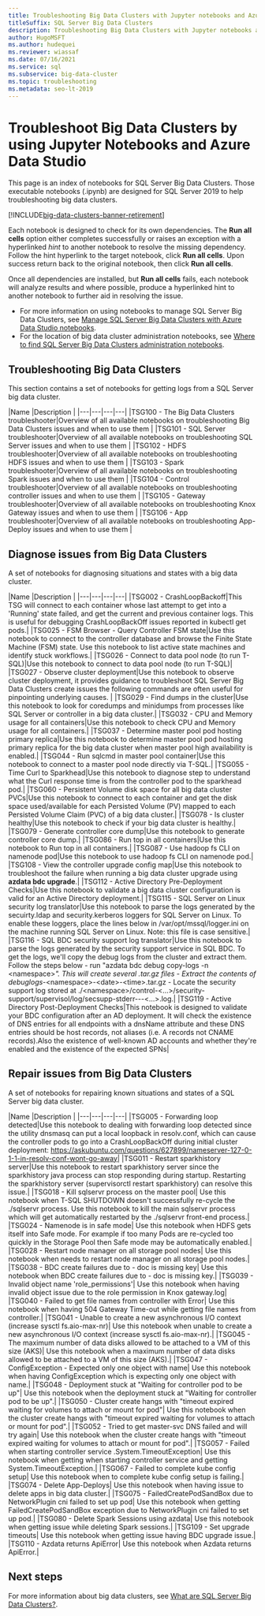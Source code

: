 ```yaml
---
title: Troubleshooting Big Data Clusters with Jupyter notebooks and Azure Data Studio
titleSuffix: SQL Server Big Data Clusters
description: Troubleshooting Big Data Clusters with Jupyter notebooks and Azure Data Studio on SQL Server 2019 Big Data Clusters.
author: HugoMSFT
ms.author: hudequei
ms.reviewer: wiassaf
ms.date: 07/16/2021
ms.service: sql
ms.subservice: big-data-cluster
ms.topic: troubleshooting
ms.metadata: seo-lt-2019
---
```


# Troubleshoot Big Data Clusters by using Jupyter Notebooks and Azure Data Studio

This page is an index of notebooks for SQL Server Big Data Clusters. Those executable notebooks (.ipynb) are designed for SQL Server 2019 to help troubleshooting big data clusters.

[!INCLUDE[big-data-clusters-banner-retirement](../includes/bdc-banner-retirement.md)]

Each notebook is designed to check for its own dependencies. The **Run all cells** option either completes successfully or raises an exception with a hyperlinked *hint* to another notebook to resolve the missing dependency. Follow the hint hyperlink to the target notebook, click **Run all cells**. Upon success return back to the original notebook, then click **Run all cells**.

Once all dependencies are installed, but **Run all cells** fails, each notebook will analyze results and where possible, produce a hyperlinked hint to another notebook to further aid in resolving the issue.

* For more information on using notebooks to manage SQL Server Big Data Clusters, see [Manage SQL Server Big Data Clusters with Azure Data Studio notebooks](notebooks-manage-bdc.md).
* For the location of big data cluster administration notebooks, see [Where to find SQL Server Big Data Clusters administration notebooks](view-cluster-status.md#where-to-find--administration-notebooks).

## Troubleshooting Big Data Clusters

This section contains a set of notebooks for getting logs from a SQL Server big data cluster.

|Name |Description |
|---|---|---|---|
|TSG100 - The Big Data Clusters troubleshooter|Overview of all available notebooks on troubleshooting Big Data Clusters issues and when to use them  |
|TSG101 - SQL Server troubleshooter|Overview of all available notebooks on troubleshooting SQL Server issues and when to use them  |
|TSG102 - HDFS troubleshooter|Overview of all available notebooks on troubleshooting HDFS issues and when to use them  |
|TSG103 - Spark troubleshooter|Overview of all available notebooks on troubleshooting Spark issues and when to use them  |
|TSG104 - Control troubleshooter|Overview of all available notebooks on troubleshooting controller issues and when to use them  |
|TSG105 - Gateway troubleshooter|Overview of all available notebooks on troubleshooting Knox Gateway issues and when to use them  |
|TSG106 - App troubleshooter|Overview of all available notebooks on troubleshooting App-Deploy issues and when to use them  |



## Diagnose issues from Big Data Clusters

A set of notebooks for diagnosing situations and states with a big data cluster.

|Name |Description |
|---|---|---|---|
|TSG002 - CrashLoopBackoff|This TSG will connect to each container whose last attempt to get into a 'Running' state failed, and get the current and previous container logs. This is useful for debugging CrashLoopBackOff issues reported in kubectl get pods.|
|TSG025 - FSM Browser - Query Controller FSM state|Use this notebook to connect to the controller database and browse the Finite State Machine (FSM) state. Use this notebook to list active state machines and identify stuck workflows.|
|TSG026 - Connect to data pool node (to run T-SQL)|Use this notebook to connect to data pool node (to run T-SQL)|
|TSG027 - Observe cluster deployment|Use this notebook to observe cluster deployment, it provides guidance to troubleshoot SQL Server Big Data Clusters create issues the following commands are often useful for pinpointing underlying causes. |
|TSG029 - Find dumps in the cluster|Use this notebook to look for coredumps and minidumps from processes like SQL Server or controller in a big data cluster.|
|TSG032 - CPU and Memory usage for all containers|Use this notebook to check CPU and Memory usage for all containers.|
|TSG037 - Determine master pool pod hosting primary replica|Use this notebook to determine master pool pod hosting primary replica for the big data cluster when master pool high availability is enabled.|
|TSG044 - Run sqlcmd in master pool container|Use this notebook to connect to a master pool node directly via T-SQL.|
|TSG055 - Time Curl to Sparkhead|Use this notebook to diagnose step to understand what the Curl response time is from the controller pod to the sparkhead pod.|
|TSG060 - Persistent Volume disk space for all big data cluster PVCs|Use this notebook to connect to each container and get the disk space used/available for each Persisted Volume (PV) mapped to each Persisted Volume Claim (PVC) of a big data cluster.|
|TSG078 - Is cluster healthy|Use this notebook to check if your big data cluster is healthy.|
|TSG079 - Generate controller core dump|Use this notebook to generate controller core dump.|
|TSG086 - Run top in all containers|Use this notebook to Run top in all containers.|
|TSG087 - Use hadoop fs CLI on namenode pod|Use this notebook to use hadoop fs CLI on namenode pod.|
|TSG108 - View the controller upgrade config map|Use this notebook to troubleshoot the failure when running a big data cluster upgrade using **azdata bdc upgrade**.|
|TSG112 - Active Directory Pre-Deployment Checks|Use this notebook to validate a big data cluster configuration is valid for an Active Directory deployment.|
|TSG115 - SQL Server on Linux security log translator|Use this notebook to parse the logs generated by the secuirty.ldap and security.kerberos loggers for SQL Server on Linux. To enable these loggers, place the lines below in /var/opt/mssql/logger.ini on the machine running SQL Server on Linux. Note: this file is case sensitive.|
|TSG116 - SQL BDC security support log translator|Use this notebook to parse the logs generated by the security support service in SQL BDC. To get the logs, we'll copy the debug logs from the cluster and extract them. Follow the steps below - run "azdata bdc debug copy-logs -n \<namespace\>*". This will create several .tar.gz files - Extract the contents of debuglogs-*\<namespace\>-\<date\>-\<time\>.tar.gz - Locate the security support log stored at ./\<namespace\>/control-<…>/security-support/supervisol/log/secsupp-stderr---<…>.log.|
|TSG119 - Active Directory Post-Deployment Checks|This notebook is designed to validate your BDC configuration after an AD deployment. It will check the existence of DNS entries for all endpoints with a dnsName attribute and these DNS entries should be host records, not aliases (i.e. A records not CNAME records).Also the existence of well-known AD accounts and whether they're enabled and the existence of the expected SPNs|






## Repair issues from Big Data Clusters 

A set of notebooks for repairing known situations and states of a SQL Server big data cluster.

|Name |Description |
|---|---|---|---|
|TSG005 - Forwarding loop detected|Use this notebook to dealing with forwarding loop detected since the utility dnsmasq can put a local loopback in resolv.conf, which can cause the controller pods to go into a CrashLoopBackOff during initial cluster deployment: https://askubuntu.com/questions/627899/nameserver-127-0-1-1-in-resolv-conf-wont-go-away|
|TSG011 - Restart sparkhistory server|Use this notebook to restart sparkhistory server since the sparkhistory java process can stop responding during startup. Restarting the sparkhistory server (supervisorctl restart sparkhistory) can resolve this issue.|
|TSG018 - Kill sqlservr process on the master pool| Use this notebook when T-SQL SHUTDOWN doesn't successfully re-cycle the ./sqlservr process. Use this notebook to kill the main sqlservr process which will get automatically restarted by the ./sqlservr front-end process.|
|TSG024 - Namenode is in safe mode| Use this notebook when HDFS gets itself into Safe mode. For example if too many Pods are re-cycled too quickly in the Storage Pool then Safe mode may be automatically enabled.|
|TSG028 - Restart node manager on all storage pool nodes| Use this notebook when needs to restart node manager on all storage pool nodes.|
|TSG038 - BDC create failures due to - doc is missing key| Use this notebook when BDC create failures due to - doc is missing key.|
|TSG039 - Invalid object name 'role_permissions'| Use this notebook when having invalid object issue due to the role permission in Knox gateway.log|
|TSG040 - Failed to get file names from controller with Error| Use this notebook when having 504 Gateway Time-out while getting file names from controller.|
|TSG041 - Unable to create a new asynchronous I/O context (increase sysctl fs.aio-max-nr)| Use this notebook when unable to create a new asynchronous I/O context (increase sysctl fs.aio-max-nr).|
|TSG045 - The maximum number of data disks allowed to be attached to a VM of this size (AKS)| Use this notebook when a maximum number of data disks allowed to be attached to a VM of this size (AKS).|
|TSG047 - ConfigException - Expected only one object with name| Use this notebook when having ConfigException which is expecting only one object with name.|
|TSG048 - Deployment stuck at "Waiting for controller pod to be up"| Use this notebook when the deployment stuck at "Waiting for controller pod to be up".|
|TSG050 - Cluster create hangs with "timeout expired waiting for volumes to attach or mount for pod"| Use this notebook when the cluster create hangs with "timeout expired waiting for volumes to attach or mount for pod".|
|TSG052 - Tried to get master-svc DNS failed and will try again| Use this notebook when the cluster create hangs with "timeout expired waiting for volumes to attach or mount for pod".|
|TSG057 - Failed when starting controller service .System.TimeoutException| Use this notebook when getting when starting controller service and getting System.TimeoutException.|
|TSG067 - Failed to complete kube config setup| Use this notebook when to complete kube config setup is failing.|
|TSG074 - Delete App-Deploys| Use this notebook when having issue to delete apps in big data cluster.|
|TSG075 - FailedCreatePodSandBox due to NetworkPlugin cni failed to set up pod| Use this notebook when getting FailedCreatePodSandBox exception due to NetworkPlugin cni failed to set up pod.|
|TSG080 - Delete Spark Sessions using azdata| Use this notebook when getting issue while deleting Spark sessions.|
|TSG109 - Set upgrade timeouts| Use this notebook when getting issue having BDC upgrade issue.|
|TSG110 - Azdata returns ApiError| Use this notebook when Azdata returns ApiError.|

## Next steps

For more information about big data clusters, see [What are SQL Server Big Data Clusters?](big-data-cluster-overview.md).
